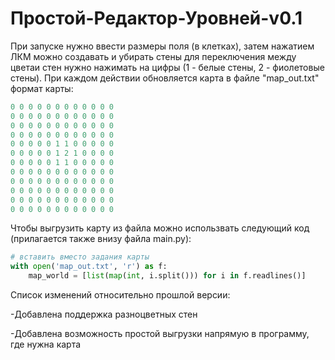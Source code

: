 # Простой-Редактор-Уровней-v0.1

При запуске нужно ввести размеры поля (в клетках), затем нажатием ЛКМ можно создавать и убирать стены для переключения между цветаи стен нужно нажимать на цифры (1 - белые стены, 2 - фиолетовые стены). При каждом действии обновляется карта в файле "map_out.txt" формат карты:
```py
0 0 0 0 0 0 0 0 0 0 0 0
0 0 0 0 0 0 0 0 0 0 0 0
0 0 0 0 0 0 0 0 0 0 0 0
0 0 0 0 0 0 0 0 0 0 0 0
0 0 0 0 0 1 1 0 0 0 0 0
0 0 0 0 0 1 2 1 0 0 0 0
0 0 0 0 0 1 1 0 0 0 0 0
0 0 0 0 0 0 0 0 0 0 0 0
0 0 0 0 0 0 0 0 0 0 0 0
0 0 0 0 0 0 0 0 0 0 0 0
0 0 0 0 0 0 0 0 0 0 0 0
0 0 0 0 0 0 0 0 0 0 0 0
```
Чтобы выгрузить карту из файла можно использвать следующий код (прилагается также внизу файла main.py):
```py
# вставить вместо задания карты
with open('map_out.txt', 'r') as f:
    map_world = [list(map(int, i.split())) for i in f.readlines()]
```




Список изменений относительно прошлой версии:

-Добавлена поддержка разноцветных стен

-Добавлена возможность простой выгрузки напрямую в программу, где нужна карта
